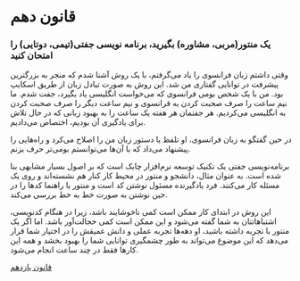 # قانون دهم

### یک منتور(مربی، مشاوره) بگیرید، برنامه نویسی جفتی(تیمی، دوتایی) را امتحان کنید

وقتی داشتم زبان فرانسوی را یاد می‌گرفتم، با یک روش آشنا شدم که منجر به بزرگترین پیشرفت در توانایی گفتاری من شد. این روش به صورت تبادل زبان از طریق اسکایپ بود. من با یک شخص بومی فرانسوی که می‌خواست انگلیسی یاد بگیرد، جفت شدم. ما نیم ساعت را صرف صحبت کردن به فرانسوی و نیم ساعت دیگر را صرف صحبت کردن به انگلیسی می‌کردیم. هر جفتمان هر هفته یک ساعت را به بهبود زبانی که در حال تلاش برای یادگیری آن بودیم، اختصاص می‌دادیم.

در حین گفتگو به زبان فرانسوی، او تلفظ یا دستور زبان من را اصلاح می‌کرد و راه‌هایی را پیشنهاد می‌داد که با آن‌ها می‌توانستم بومی‌تر حرف بزنم.

برنامه‌نویسی جفتی یک تکنیک توسعه نرم‌افزار چابک است که بر اصول بسیار مشابهی بنا شده است. به عنوان مثال، دانشجو و منتور در محیط کار کنار هم نشسته‌اند و روی یک مسئله کار می‌کنند. فرد یادگیرنده مسئول نوشتن کد است و منتور یا راهنما کدها را در حین نوشتن به صورت خط به خط بررسی می‌کند.

این روش در ابتدای کار ممکن است کمی ناخوشایند باشد، زیرا در هنگام کدنویسی، اشتباهاتتان به شما گفته می‌شود و این ممکن است کمی خجالت‌آور باشد. اما اگر یک منتور با تجربه داشته باشید، او دهه‌ها تجربه عملی و دانش عمیقش را در اختیار شما قرار می‌دهد که این موضوع می‌تواند به طور چشمگیری توانایی شما را بهبود بخشد و همه این کارها فقط در چند ساعت انجام می‌شود.

[قانون یازدهم](https://github.com/mohsn-mirzaei/LearnToCode/blob/main/%D9%82%D9%88%D8%A7%D9%86%DB%8C%D9%86/11-%D9%82%D8%A7%D9%86%D9%88%D9%86%E2%80%8C%DB%8C%D8%A7%D8%B2%D8%AF%D9%85.md)
